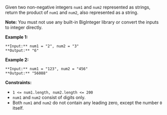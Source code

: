 Given two non-negative integers `num1` and `num2` represented as strings, return the product of `num1` and `num2`, also represented as a string.

**Note:** You must not use any built-in BigInteger library or convert the inputs to integer directly.

**Example 1:**


```
**Input:** num1 = "2", num2 = "3"
**Output:** "6"

```
**Example 2:**


```
**Input:** num1 = "123", num2 = "456"
**Output:** "56088"

```

**Constraints:**

* `1 <= num1.length, num2.length <= 200`
* `num1` and `num2` consist of digits only.
* Both `num1` and `num2` do not contain any leading zero, except the number `0` itself.
